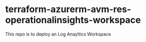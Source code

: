 # terraform-azurerm-avm-res-operationalinsights-workspace

This repo is to deploy an Log Anayltics Workspace
